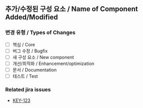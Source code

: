 ## 추가/수정된 구성 요소 / Name of Component Added/Modified
<!--- 변경 사항을 간단히 작성해 주세요 / Describe your changes in detail here -->

### 변경 유형 / Types of Changes
<!--- 어떠한 유형의 변경이 이루어졌나요? / What types of changes does your code introduce? -->
- [ ] 핵심 / Core
- [ ] 버그 수정 / Bugfix
- [ ] 새 구성 요소 / New component
- [ ] 개선/최적화 / Enhancement/optimization
- [ ] 문서 / Documentation
- [ ] 테스트 / Test

### Related jira issues
* [KEY-123](https://htw-cloud.atlassian.net/browse/KEY-123)
